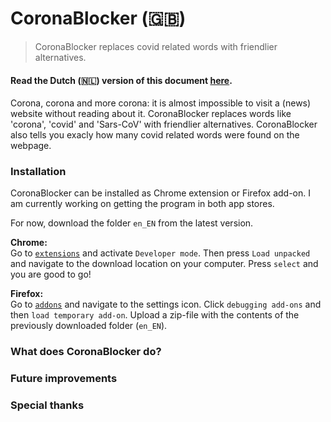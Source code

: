# CoronaBlocker (:uk:)
>CoronaBlocker replaces covid related words with friendlier alternatives.

#### Read the Dutch (:netherlands:) version of this document [here](/README-nl_NL). 

Corona, corona and more corona: it is almost impossible to visit a (news) website without reading about it. CoronaBlocker replaces words like 'corona', 'covid' and 'Sars-CoV' with friendlier alternatives. CoronaBlocker also tells you exacly how many covid related words were found on the webpage.

### Installation 
CoronaBlocker can be installed as Chrome extension or Firefox add-on. I am currently working on getting the program in both app stores.

For now, download the folder `en_EN` from the latest version.

**Chrome:** <br>
Go to [`extensions`](chrome://extensions/) and activate `Developer mode`. Then press `Load unpacked` and navigate to the download location on your computer. Press `select` and you are good to go!

**Firefox:** <br>
Go to [`addons`](about:addons) and navigate to the settings icon. Click `debugging add-ons` and then `load temporary add-on`. Upload a zip-file with the contents of the previously downloaded folder (`en_EN`).

### What does CoronaBlocker do?

### Future improvements

### Special thanks
